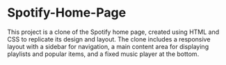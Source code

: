 # Spotify-Home-Page
This project is a clone of the Spotify home page, created using HTML and CSS to replicate its design and layout. The clone includes a responsive layout with a sidebar for navigation, a main content area for displaying playlists and popular items, and a fixed music player at the bottom.
